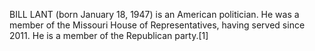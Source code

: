 BILL LANT (born January 18, 1947) is an American politician. He was a member of the Missouri House of Representatives, having served since 2011. He is a member of the Republican party.[1]
